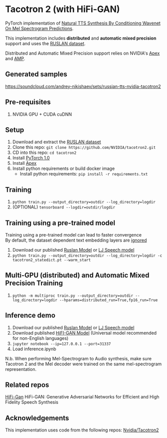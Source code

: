 # Tacotron 2 (with HiFi-GAN)

PyTorch implementation of [Natural TTS Synthesis By Conditioning
Wavenet On Mel Spectrogram Predictions](https://arxiv.org/pdf/1712.05884.pdf). 

This implementation includes **distributed** and **automatic mixed precision** support
and uses the [RUSLAN dataset](https://ruslan-corpus.github.io/).

Distributed and Automatic Mixed Precision support relies on NVIDIA's [Apex] and [AMP].

## Generated samples
https://soundcloud.com/andrey-nikishaev/sets/russian-tts-nvidia-tacotron2

## Pre-requisites
1. NVIDIA GPU + CUDA cuDNN

## Setup
1. Download and extract the [RUSLAN dataset](https://ruslan-corpus.github.io/)
2. Clone this repo: `git clone https://github.com/NVIDIA/tacotron2.git`
3. CD into this repo: `cd tacotron2`
6. Install [PyTorch 1.0]
7. Install [Apex]
8. Install python requirements or build docker image 
    - Install python requirements: `pip install -r requirements.txt`

## Training
1. `python train.py --output_directory=outdir --log_directory=logdir`
2. (OPTIONAL) `tensorboard --logdir=outdir/logdir`

## Training using a pre-trained model
Training using a pre-trained model can lead to faster convergence  
By default, the dataset dependent text embedding layers are [ignored]

1. Download our published [Ruslan Model] or [LJ Speech model]
2. `python train.py --output_directory=outdir --log_directory=logdir -c tacotron2_statedict.pt --warm_start`

## Multi-GPU (distributed) and Automatic Mixed Precision Training
1. `python -m multiproc train.py --output_directory=outdir --log_directory=logdir --hparams=distributed_run=True,fp16_run=True`

## Inference demo
1. Download our published [Ruslan Model] or [LJ Speech model]
2. Download published [HiFI-GAN Model] (Universal model recommended for non-English languages)
3. `jupyter notebook --ip=127.0.0.1 --port=31337`
4. Load inference.ipynb 

N.b.  When performing Mel-Spectrogram to Audio synthesis, make sure Tacotron 2
and the Mel decoder were trained on the same mel-spectrogram representation. 


## Related repos
[HiFi-Gan](https://github.com/jik876/hifi-gan) HiFi-GAN: Generative Adversarial Networks for Efficient and High Fidelity Speech Synthesis

## Acknowledgements
This implementation uses code from the following repos: [Nvidia/Tacotron2](https://github.com/NVIDIA/tacotron2)


[Ruslan Model]: https://drive.google.com/file/d/1CCC0_v3cL5qrLFBsSBuNE3_QgZfDH7wl/view?usp=sharing
[HiFI-GAN Model]: https://drive.google.com/drive/folders/1-eEYTB5Av9jNql0WGBlRoi-WH2J7bp5Y
[LJ Speech model]: https://drive.google.com/file/d/1c5ZTuT7J08wLUoVZ2KkUs_VdZuJ86ZqA/view?usp=sharing
[pytorch 1.0]: https://github.com/pytorch/pytorch#installation
[ignored]: https://github.com/NVIDIA/tacotron2/blob/master/hparams.py#L22
[Apex]: https://github.com/nvidia/apex
[AMP]: https://github.com/NVIDIA/apex/tree/master/apex/amp
